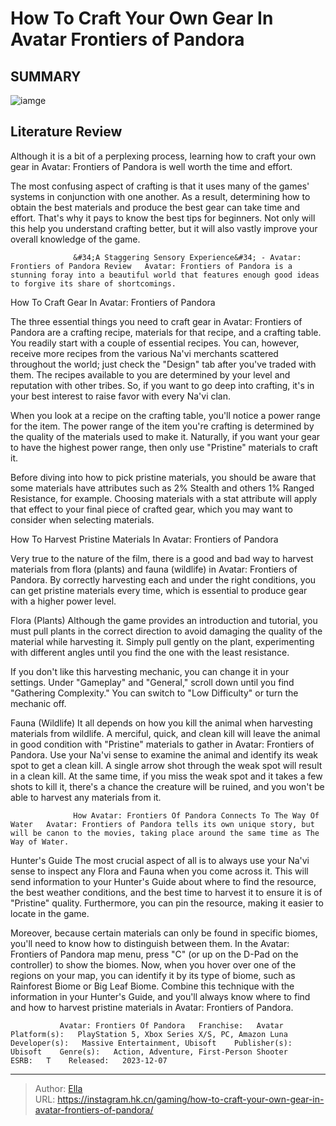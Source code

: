 # How To Craft Your Own Gear In Avatar Frontiers of Pandora


## SUMMARY 

![iamge](https://static1.srcdn.com/wordpress/wp-content/uploads/2023/12/how-to-craft-your-own-gear-in-avatar-frontiers-of-pandora.jpg)

## Literature Review

Although it is a bit of a perplexing process, learning how to craft your own gear in Avatar: Frontiers of Pandora is well worth the time and effort.





The most confusing aspect of crafting is that it uses many of the games&#39; systems in conjunction with one another. As a result, determining how to obtain the best materials and produce the best gear can take time and effort. That&#39;s why it pays to know the best tips for beginners. Not only will this help you understand crafting better, but it will also vastly improve your overall knowledge of the game.




                  &#34;A Staggering Sensory Experience&#34; - Avatar: Frontiers of Pandora Review   Avatar: Frontiers of Pandora is a stunning foray into a beautiful world that features enough good ideas to forgive its share of shortcomings.   


 How To Craft Gear In Avatar: Frontiers of Pandora 
          

The three essential things you need to craft gear in Avatar: Frontiers of Pandora are a crafting recipe, materials for that recipe, and a crafting table. You readily start with a couple of essential recipes. You can, however, receive more recipes from the various Na&#39;vi merchants scattered throughout the world; just check the &#34;Design&#34; tab after you&#39;ve traded with them. The recipes available to you are determined by your level and reputation with other tribes. So, if you want to go deep into crafting, it&#39;s in your best interest to raise favor with every Na&#39;vi clan.




When you look at a recipe on the crafting table, you&#39;ll notice a power range for the item. The power range of the item you&#39;re crafting is determined by the quality of the materials used to make it. Naturally, if you want your gear to have the highest power range, then only use &#34;Pristine&#34; materials to craft it.



Before diving into how to pick pristine materials, you should be aware that some materials have attributes such as 2% Stealth and others 1% Ranged Resistance, for example. Choosing materials with a stat attribute will apply that effect to your final piece of crafted gear, which you may want to consider when selecting materials.






 How To Harvest Pristine Materials In Avatar: Frontiers of Pandora 
          

Very true to the nature of the film, there is a good and bad way to harvest materials from flora (plants) and fauna (wildlife) in Avatar: Frontiers of Pandora. By correctly harvesting each and under the right conditions, you can get pristine materials every time, which is essential to produce gear with a higher power level.




Flora (Plants)
Although the game provides an introduction and tutorial, you must pull plants in the correct direction to avoid damaging the quality of the material while harvesting it. Simply pull gently on the plant, experimenting with different angles until you find the one with the least resistance.



If you don&#39;t like this harvesting mechanic, you can change it in your settings. Under &#34;Gameplay&#34; and &#34;General,&#34; scroll down until you find &#34;Gathering Complexity.&#34; You can switch to &#34;Low Difficulty&#34; or turn the mechanic off.




Fauna (Wildlife)
It all depends on how you kill the animal when harvesting materials from wildlife. A merciful, quick, and clean kill will leave the animal in good condition with &#34;Pristine&#34; materials to gather in Avatar: Frontiers of Pandora. Use your Na&#39;vi sense to examine the animal and identify its weak spot to get a clean kill. A single arrow shot through the weak spot will result in a clean kill. At the same time, if you miss the weak spot and it takes a few shots to kill it, there&#39;s a chance the creature will be ruined, and you won&#39;t be able to harvest any materials from it.




                  How Avatar: Frontiers Of Pandora Connects To The Way Of Water   Avatar: Frontiers of Pandora tells its own unique story, but will be canon to the movies, taking place around the same time as The Way of Water.   

Hunter&#39;s Guide
The most crucial aspect of all is to always use your Na&#39;vi sense to inspect any Flora and Fauna when you come across it. This will send information to your Hunter&#39;s Guide about where to find the resource, the best weather conditions, and the best time to harvest it to ensure it is of &#34;Pristine&#34; quality. Furthermore, you can pin the resource, making it easier to locate in the game.

Moreover, because certain materials can only be found in specific biomes, you&#39;ll need to know how to distinguish between them. In the Avatar: Frontiers of Pandora map menu, press &#34;C&#34; (or up on the D-Pad on the controller) to show the biomes. Now, when you hover over one of the regions on your map, you can identify it by its type of biome, such as Rainforest Biome or Big Leaf Biome. Combine this technique with the information in your Hunter&#39;s Guide, and you&#39;ll always know where to find and how to harvest pristine materials in Avatar: Frontiers of Pandora.




               Avatar: Frontiers Of Pandora   Franchise:   Avatar    Platform(s):   PlayStation 5, Xbox Series X/S, PC, Amazon Luna    Developer(s):   Massive Entertainment, Ubisoft    Publisher(s):   Ubisoft    Genre(s):   Action, Adventure, First-Person Shooter    ESRB:   T    Released:   2023-12-07      

---

> Author: [Ella](https://instagram.hk.cn/)  
> URL: https://instagram.hk.cn/gaming/how-to-craft-your-own-gear-in-avatar-frontiers-of-pandora/  

